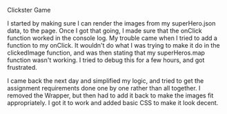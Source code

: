 Clickster Game

I started by making sure I can render the images from my superHero.json data, to the page.  Once I got that going, I made sure that the onClick function worked in the console log.  My trouble came when I tried to add a function to my onClick.  It wouldn't do what I was trying to make it do in the clickedImage function, and was then stating that my superHeros.map function wasn't working.  I tried to debug this for a few hours, and got frustrated.

I came back the next day and simplified my logic, and tried to get the assignment requirements done one by one rather than all together.  I removed the Wrapper, but then had to add it back to make the images fit appropriately.  I got it to work and added basic CSS to make it look decent.
